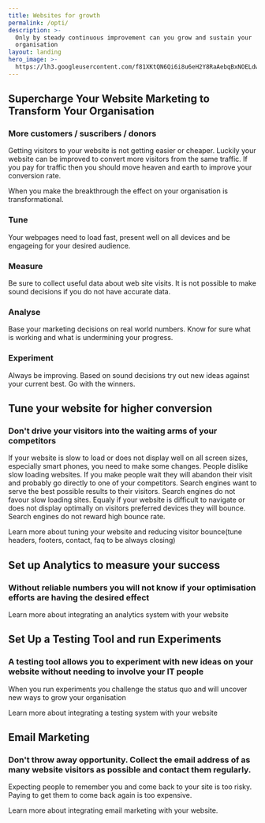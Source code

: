 ```yaml
---
title: Websites for growth
permalink: /opti/
description: >-
  Only by steady continuous improvement can you grow and sustain your
  organisation
layout: landing
hero_image: >-
  https://lh3.googleusercontent.com/f81XKtQN6Qi6i8u6eH2Y8RaAebqBxNOELdwRmq1B7LWbT4SNnGPUXtKJDP-Ktrk7ORoUCon6zpIMThfYLz0=w1200-h500-c-rj-e30#.jpg
---
```


<div class="w3-row w3-red w3-colored-background">
   <div class="w3-col l9 page-header">
    <h2>Supercharge Your Website Marketing to Transform Your Organisation</h2>
    <h3>More customers / suscribers / donors </h3>
    <p>
    Getting visitors to your website is not getting easier or cheaper. Luckily your website can be improved to convert more visitors from the same traffic. If you pay for traffic then you should move heaven and earth to improve your conversion rate.</p>
    <p>When you make the breakthrough the effect on your organisation is transformational.</p>
  </div>
</div>
<div class="w3-row  w3-red w3-colored-background">
   <div class="w3-col l12 strands" >
    <div class="w3-col l3"><h3>Tune</h3> Your webpages need to load fast, present well on all devices and be engageing for your desired audience.</div>
    <div class="w3-col l3"><h3>Measure</h3> Be sure to collect useful data about web site visits. It is not possible to make sound decisions if you do not have accurate data.</div>
    <div class="w3-col l3"><h3>Analyse</h3> Base your marketing decisions on real world numbers. Know for sure what is working and what is undermining your progress. </div>
    <div class="w3-col l3"><h3>Experiment</h3> Always be improving. Based on sound decisions try out new ideas against your current best. Go with the winners.</div>
  </div>
</div>
<!--<div class="w3-row w3-red w3-colored-background w3-display-container">
   <div class="w3-col l12">
        <h2 class="buttony w3-display-middle">Get SetUp &gt;&gt;&gt;</h2>
  </div>
  </div>-->
<div class="w3-row">
   <div class="w3-coll9">
    <h2>Tune your website for higher conversion</h2>
    <h3>Don't drive your visitors into the waiting arms of your competitors</h3>
    <p>If your website is slow to load or does not display well on all screen sizes, especially smart phones,  you need to make some changes. People dislike slow loading websites. If you make people wait they will abandon their visit and probably go directly to one of your competitors. Search engines want to serve the best possible results to their visitors. Search engines do not favour slow loading sites. Equaly if your website is difficult to navigate or does not display optimally on visitors preferred devices they will bounce. Search engines do not reward high bounce rate.</p> 
    <p>Learn more about tuning your website and reducing visitor bounce(tune headers, footers, contact, faq to be always closing)</p>
  </div>
</div>

<div class="w3-row analytics w3-colored-background">
   <div class="w3-col l9  w3-right ">
    <h2>Set up Analytics to measure your success</h2>
    <h3>Without reliable numbers you will not know if your optimisation efforts are having the desired effect</h3>
    <p>Learn more about integrating an analytics system with your website</p>
  </div>
</div>
<div class="w3-row">
   <div class="w3-col l9">
    <h2>Set Up a Testing Tool and run Experiments</h2>
    <h3>A testing tool allows you to experiment with new ideas on your website without needing to involve your IT people</h3>
    <p>When you run experiments you challenge the status quo and will uncover new ways to grow your organisation</p>
    <p>Learn more about integrating a testing system with your website</p>
  </div>
</div>
<!--
<div class="w3-row experiments w3-colored-background">
   <div class="w3-col l9">
    <h2>Run Experiments</h2>
    <h3></h3> 
  </div> -->
</div>
<div class="w3-row  experiments w3-colored-background">
   <div class="w3-col l9   w3-right">
    <h2>Email Marketing</h2>
    <h3>Don't throw away opportunity. Collect the email address of as many website visitors as possible and contact them regularly. </h3>
    <p>Expecting people to remember you and come back to your site is too risky. Paying to get them to come back again is too expensive.</p>
    <p>Learn more about integrating email marketing with your website.</p>
  </div>
</div>
<!-- <div class="w3-row w3-red w3-colored-background">
   <div class="w3-col l12 w3-center">
        <h2 class="buttony">Get SetUp >>></h2>
  </div>
  </div> 
<div class="w3-row charts w3-colored-background">
   <div class="w3-col l9">
    <h2>Charts and Compass for Your Online Marketing.</h2>
    <h3>Find the more direct route to the Treasure</h3>
  </div>
</div>-->